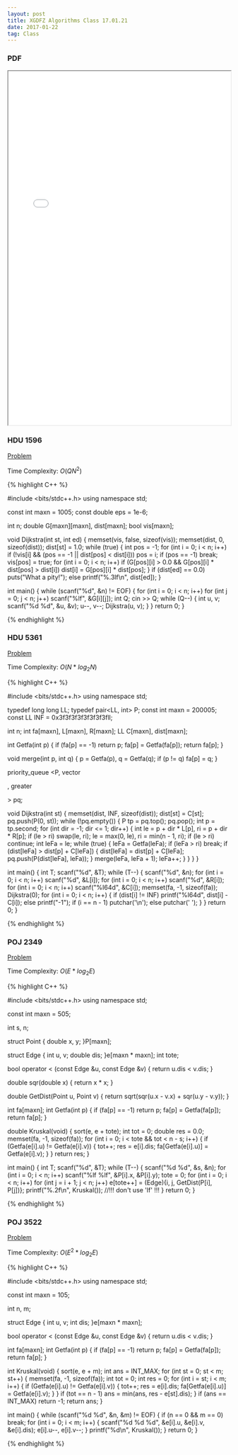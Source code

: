 ```yaml
---
layout: post
title: XGDFZ Algorithms Class 17.01.21
date: 2017-01-22
tag: Class
---
```


### PDF
<iframe src="/pdf/XGDFZ17.01/XGDFZ17.01.21.pdf" style="width:100%; height:800px"></iframe>

### HDU 1596

<a target="_blank" href="http://acm.hdu.edu.cn/showproblem.php?pid=1596"> Problem</a>  

Time Complexity: $O(QN^{2})$  

{% highlight C++ %}

#include <bits/stdc++.h>
using namespace std;

const int maxn = 1005;
const double eps = 1e-6;

int n;
double G[maxn][maxn], dist[maxn];
bool vis[maxn];

void Dijkstra(int st, int ed)
{
	memset(vis, false, sizeof(vis));
	memset(dist, 0, sizeof(dist));
	dist[st] = 1.0;
	while (true) {
		int pos = -1;
		for (int i = 0; i < n; i++)
			if (!vis[i] && (pos == -1 || dist[pos] < dist[i]))
				pos = i;
		if (pos == -1)
			break;
		vis[pos] = true;
		for (int i = 0; i < n; i++)
			if (G[pos][i] > 0.0 && G[pos][i] * dist[pos] > dist[i])
				dist[i] = G[pos][i] * dist[pos];
	}
	if (dist[ed] == 0.0)
		puts("What a pity!");
	else
		printf("%.3lf\n", dist[ed]);
}

int main()
{
	while (scanf("%d", &n) != EOF) {
		for (int i = 0; i < n; i++)
			for (int j = 0; j < n; j++)
				scanf("%lf", &G[i][j]);
		int Q;
		cin >> Q;
		while (Q--) {
			int u, v;
			scanf("%d %d", &u, &v);
			u--, v--;
			Dijkstra(u, v);
		}
	}
	return 0;
}

{% endhighlight %}

### HDU 5361

<a target="_blank" href="http://acm.hdu.edu.cn/showproblem.php?pid=5361"> Problem</a>  

Time Complexity: $O(N*log_{2}N)$  

{% highlight C++ %}

#include <bits/stdc++.h>
using namespace std;

typedef long long LL;
typedef pair<LL, int> P;
const int maxn = 200005;
const LL INF = 0x3f3f3f3f3f3f3f3fll;

int n;
int fa[maxn], L[maxn], R[maxn];
LL C[maxn], dist[maxn];

int Getfa(int p)
{
	if (fa[p] == -1)
		return p;
	fa[p] = Getfa(fa[p]);
	return fa[p];
}

void merge(int p, int q)
{
	p = Getfa(p), q = Getfa(q);
	if (p != q)
		fa[p] = q;
}

priority_queue <P, vector<P>, greater<P> > pq;

void Dijkstra(int st)
{
	memset(dist, INF, sizeof(dist));
	dist[st] = C[st];
	pq.push(P(0, st));
	while (!pq.empty()) {
		P tp = pq.top();
		pq.pop();
		int p = tp.second;
		for (int dir = -1; dir <= 1; dir++) {
			int le = p + dir * L[p], ri = p + dir * R[p];
			if (le > ri)
				swap(le, ri);
			le = max(0, le), ri = min(n - 1, ri);
			if (le > ri)
				continue;
			int leFa = le;
			while (true) {
				leFa = Getfa(leFa);
				if (leFa > ri)
					break;
				if (dist[leFa] > dist[p] + C[leFa]) {
					dist[leFa] = dist[p] + C[leFa];
					pq.push(P(dist[leFa], leFa));
				}
				merge(leFa, leFa + 1);
				leFa++;
			}
		}
	}
}

int main()
{
	int T;
	scanf("%d", &T);
	while (T--) {
		scanf("%d", &n);
		for (int i = 0; i < n; i++)
			scanf("%d", &L[i]);
		for (int i = 0; i < n; i++)
			scanf("%d", &R[i]);
		for (int i = 0; i < n; i++)
			scanf("%I64d", &C[i]);
		memset(fa, -1, sizeof(fa));
		Dijkstra(0);
		for (int i = 0; i < n; i++) {
			if (dist[i] != INF)
				printf("%I64d", dist[i] - C[i]);
			else
				printf("-1");
			if (i == n - 1)
				putchar('\n');
			else
				putchar(' ');
		}
	}
	return 0;
}

{% endhighlight %}

### POJ 2349

<a target="_blank" href="http://poj.org/problem?id=2349"> Problem</a>  

Time Complexity: $O(E*log_{2}E)$  

{% highlight C++ %}

#include <bits/stdc++.h>
using namespace std;

const int maxn = 505;

int s, n;

struct Point {
	double x, y;
}P[maxn];

struct Edge {
	int u, v;
	double dis;
}e[maxn * maxn];
int tote;

bool operator < (const Edge &u, const Edge &v)
{
	return u.dis < v.dis;
}

double sqr(double x)
{
	return x * x;
}

double GetDist(Point u, Point v)
{
	return sqrt(sqr(u.x - v.x) + sqr(u.y - v.y));
}

int fa[maxn];
int Getfa(int p)
{
	if (fa[p] == -1)
		return p;
	fa[p] = Getfa(fa[p]);
	return fa[p];
}

double Kruskal(void)
{
	sort(e, e + tote);
	int tot = 0;
	double res = 0.0;
	memset(fa, -1, sizeof(fa));
	for (int i = 0; i < tote && tot < n - s; i++) {
		if (Getfa(e[i].u) != Getfa(e[i].v)) {
			tot++;
			res = e[i].dis;
			fa[Getfa(e[i].u)] = Getfa(e[i].v);
		}
	}
	return res;
}

int main()
{
	int T;
	scanf("%d", &T);
	while (T--) {
		scanf("%d %d", &s, &n);
		for (int i = 0; i < n; i++)
			scanf("%lf %lf", &P[i].x, &P[i].y);
		tote = 0;
		for (int i = 0; i < n; i++)
			for (int j = i + 1; j < n; j++)
				e[tote++] = (Edge){i, j, GetDist(P[i], P[j])};
		printf("%.2f\n", Kruskal()); //!!! don't use 'lf' !!!
	}
	return 0;
}

{% endhighlight %}

### POJ 3522

<a target="_blank" href="http://poj.org/problem?id=3522"> Problem</a>  

Time Complexity: $O(E^{2}*log_{2}E)$  

{% highlight C++ %}

#include <bits/stdc++.h>
using namespace std;

const int maxn = 105;

int n, m;

struct Edge {
	int u, v;
	int dis;
}e[maxn * maxn];

bool operator < (const Edge &u, const Edge &v)
{
	return u.dis < v.dis;
}

int fa[maxn];
int Getfa(int p)
{
	if (fa[p] == -1)
		return p;
	fa[p] = Getfa(fa[p]);
	return fa[p];
}

int Kruskal(void)
{
	sort(e, e + m);
	int ans = INT_MAX;
	for (int st = 0; st < m; st++) {
		memset(fa, -1, sizeof(fa));
		int tot = 0;
		int res = 0;
		for (int i = st; i < m; i++) {
			if (Getfa(e[i].u) != Getfa(e[i].v)) {
				tot++;
				res = e[i].dis;
				fa[Getfa(e[i].u)] = Getfa(e[i].v);
			}
		}
		if (tot == n - 1)
			ans = min(ans, res - e[st].dis);
	}
	if (ans == INT_MAX)
		return -1;
	return ans;
}

int main()
{
	while (scanf("%d %d", &n, &m) != EOF) {
		if (n == 0 && m == 0)
			break;
		for (int i = 0; i < m; i++) {
			scanf("%d %d %d", &e[i].u, &e[i].v, &e[i].dis);
			e[i].u--, e[i].v--;
		}
		printf("%d\n", Kruskal());
	}
	return 0;
}

{% endhighlight %}

